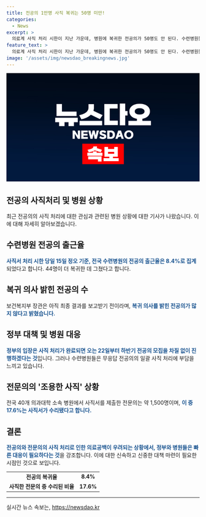 ```yaml
---
title: 전공의 1만명 사직 복귀는 50명 미만!
categories:
  - News
excerpt: >
  의료계 사직 처리 시한이 지난 가운데, 병원에 복귀한 전공의가 50명도 안 된다. 수련병원들은 사직 처리에 부담을 느끼며 진퇴양난에 빠졌다. 전국 수련병원의 출근율은 8.4%로, 공백이 장기화되는 가운데 전문의의 조용한 사직도 이어지고 있다. 정부는 사직 처리가 완료되면 오는 22일부터 하반기 전공의 모집을 차질 없이 진행할 계획이다. 다른 병원으로의 이직도 어려운 상황으로 보인다.
feature_text: >
  의료계 사직 처리 시한이 지난 가운데, 병원에 복귀한 전공의가 50명도 안 된다. 수련병원들은 사직 처리에 부담을 느끼며 진퇴양난에 빠졌다. 전국 수련병원의 출근율은 8.4%로, 공백이 장기화되는 가운데 전문의의 조용한 사직도 이어지고 있다. 정부는 사직 처리가 완료되면 오는 22일부터 하반기 전공의 모집을 차질 없이 진행할 계획이다. 다른 병원으로의 이직도 어려운 상황으로 보인다.
image: '/assets/img/newsdao_breakingnews.jpg'
---
```


<p><img src="/assets/img/newsdao_breakingnews.jpg" alt="implanttips 속보" /></p>

<h2>전공의 사직처리 및 병원 상황</h2> 

<p data-ke-size="size16">최근 전공의의 사직 처리에 대한 관심과 관련된 병원 상황에 대한 기사가 나왔습니다. 이에 대해 자세히 알아보겠습니다.</p>

<h2 data-ke-size="size26">수련병원 전공의 출근율</h2>

<p><b><span style="color: #1a5490;">사직서 처리 시한 당일 15일 정오 기준, 전국 수련병원의 전공의 출근율은 8.4%로 집계</span></b>되었다고 합니다. 44명이 더 복귀한 데 그쳤다고 합니다.</p>

<h2 data-ke-size="size26">복귀 의사 밝힌 전공의 수</h2>

<p>보건복지부 장관은 아직 최종 결과를 보고받기 전이라며, <b><span style="color: #1a5490;">복귀 의사를 밝힌 전공의가 많지 않다고 밝혔습니다.</span></b></p>

<h2 data-ke-size="size26">정부 대책 및 병원 대응</h2>

<p><b><span style="color: #1a5490;">정부의 입장은 사직 처리가 완료되면 오는 22일부터 하반기 전공의 모집을 차질 없이 진행하겠다는 것</span></b>입니다. 그러나 수련병원들은 무응답 전공의의 일괄 사직 처리에 부담을 느끼고 있습니다.</p>

<h2 data-ke-size="size26">전문의의 '조용한 사직' 상황</h2>

<p>전국 40개 의과대학 소속 병원에서 사직서를 제출한 전문의는 약 1,500명이며, <b><span style="color: #1a5490;">이 중 17.6%는 사직서가 수리됐다고 합니다.</span></b></p>

<h2 data-ke-size="size26">결론</h2>

<p><b><span style="color: #1a5490;">전공의와 전문의의 사직 처리로 인한 의료공백이 우려되는 상황에서, 정부와 병원들은 빠른 대응이 필요하다는 것</span></b>을 강조합니다. 이에 대한 신속하고 신중한 대책 마련이 필요한 시점인 것으로 보입니다.</p>

<table>
    <tr>
        <td style="text-align: center; height: 17px;"><b>전공의 복귀율</b></td>
        <td style="text-align: center; height: 17px;"><b>8.4%</b></td>
    </tr>
    <tr>
        <td style="text-align: center; height: 17px;"><b>사직한 전문의 중 수리된 비율</b></td>
        <td style="text-align: center; height: 17px;"><b>17.6%</b></td>
    </tr>
</table>

<p><hr></p>
실시간 뉴스 속보는, <a href="https://newsdao.kr" rel="dofollow">https://newsdao.kr</a>


